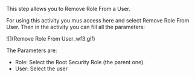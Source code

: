 This step allows you to Remove Role From a User.

For using this activity you mus access here and select Remove Role From User.
Then in the activity you can fill all the parameters:

![](Remove Role From User_wf3.gif)

The Parameters are:
* Role: Select the Root Security Role (the parent one).
* User: Select the user
